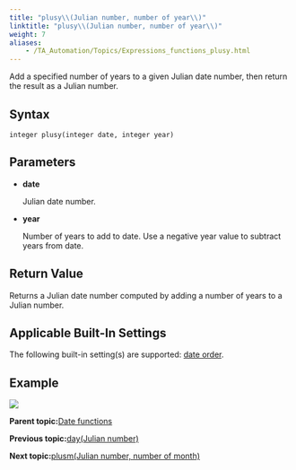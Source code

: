 ```yaml
--- 
title: "plusy\\(Julian number, number of year\\)"
linktitle: "plusy\\(Julian number, number of year\\)"
weight: 7
aliases: 
    - /TA_Automation/Topics/Expressions_functions_plusy.html
---
```


Add a specified number of years to a given Julian date number, then return the result as a Julian number.

## Syntax

`integer plusy(integer date, integer year)`

## Parameters

-   **date**

    Julian date number.

-   **year**

    Number of years to add to date. Use a negative year value to subtract years from date.


## Return Value

Returns a Julian date number computed by adding a number of years to a Julian number.

## Applicable Built-In Settings

The following built-in setting\(s\) are supported: [date order](bis_date_order.html).

## Example

![](/images//Images/automationguide_datefunction8.PNG)

**Parent topic:**[Date functions](/TA_Automation/Topics/Expressions_date_functions.html)

**Previous topic:**[day\(Julian number\)](/TA_Automation/Topics/Expressions_functions_day.html)

**Next topic:**[plusm\(Julian number, number of month\)](/TA_Automation/Topics/Expressions_functions_plusm.html)

